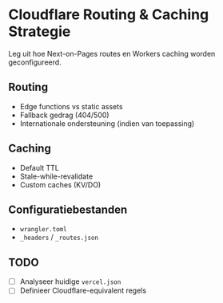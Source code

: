 # Cloudflare Routing & Caching Strategie

Leg uit hoe Next-on-Pages routes en Workers caching worden geconfigureerd.

## Routing
- Edge functions vs static assets
- Fallback gedrag (404/500)
- Internationale ondersteuning (indien van toepassing)

## Caching
- Default TTL
- Stale-while-revalidate
- Custom caches (KV/DO)

## Configuratiebestanden
- `wrangler.toml`
- `_headers` / `_routes.json`

## TODO
- [ ] Analyseer huidige `vercel.json`
- [ ] Definieer Cloudflare-equivalent regels

